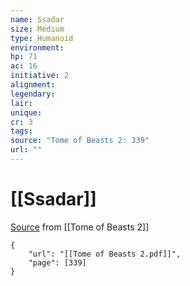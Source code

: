 ```yaml
---
name: Ssadar
size: Medium
type: Humanoid
environment: 
hp: 71
ac: 16
initiative: 2
alignment: 
legendary: 
lair: 
unique: 
cr: 3
tags: 
source: "Tome of Beasts 2: 339"
url: ""
---
```

# [[Ssadar]]

[Source](zotero://open-pdf/library/items/9UQIAB6R?page=339) from [[Tome of Beasts 2]]

```pdf
{
	"url": "[[Tome of Beasts 2.pdf]]",
	"page": [339]
}
```

